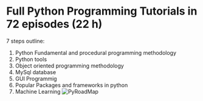 # Full Python Programming Tutorials in 72 episodes (22 h)

7 steps outline:
1. Python Fundamental and procedural programming methodology
2. Python tools
3. Object oriented programming methodology
4. MySql database
5. GUI Programmig
6. Popular Packages and frameworks in python
7. Machine Learning
![PyRoadMap](PyRoadmap/Python-full-tutorial-with-Tqzdh.png)


